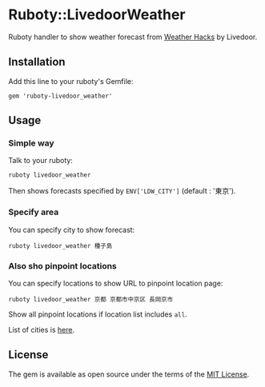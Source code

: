 # Ruboty::LivedoorWeather

Ruboty handler to show weather forecast from [Weather Hacks](http://weather.livedoor.com/weather_hacks/) by Livedoor.

## Installation

Add this line to your ruboty's Gemfile:

```
gem 'ruboty-livedoor_weather'
```

## Usage


### Simple way

Talk to your ruboty:

```
ruboty livedoor_weather
```

Then shows forecasts specified by `ENV['LDW_CITY']` (default : '東京').

### Specify area

You can specify city to show forecast:

```
ruboty livedoor_weather 種子島
```

### Also sho pinpoint locations

You can specify locations to show URL to pinpoint location page:

```
ruboty livedoor_weather 京都 京都市中京区 長岡京市
```

Show all pinpoint locations if location list includes `all`.

List of cities is [here](http://weather.livedoor.com/forecast/rss/primary_area.xml).

## License

The gem is available as open source under the terms of the [MIT License](http://opensource.org/licenses/MIT).
